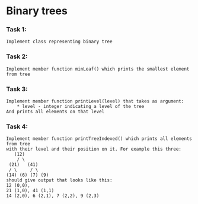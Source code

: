 # **Binary trees**

### **Task 1:**
    Implement class representing binary tree

### **Task 2:**
    Implement member function minLeaf() which prints the smallest element from tree

### **Task 3:**
    Implement member function printLevel(level) that takes as argument:
        * level - integer indicating a level of the tree
    And prints all elements on that level


### **Task 4:**
    Implement member function printTreeIndexed() which prints all elements from tree
    with their level and their position on it. For example this three:
       (12)
        / \
     (21)   (41)
     / \     / \
    (14) (6) (7) (9)
    should give output that looks like this:
    12 (0,0),
    21 (1,0), 41 (1,1)
    14 (2,0), 6 (2,1), 7 (2,2), 9 (2,3)
